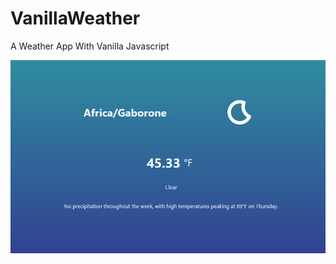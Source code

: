 # VanillaWeather
A Weather App With Vanilla Javascript

![Screenshot](/screenshot.PNG?raw=true "Screenshot")
